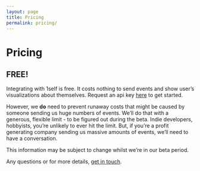 ```yaml
---
layout: page
title: Pricing
permalink: pricing/
---
```


# Pricing

## FREE!

Integrating with 1self is free. It costs nothing to send events and show user’s visualizations about themselves. Request an api key [here](/api) to get started.

However, we **do** need to prevent runaway costs that might be caused by someone sending us huge numbers of events. We’ll do that with a generous, flexible limit - to be figured out during the beta. Indie developers, hobbyists, you’re unlikely to ever hit the limit. But, if you’re a profit generating company sending us massive amounts of events, we’ll need to have a conversation.

This information may be subject to change whilst we’re in our beta period.

Any questions or for more details, [get in touch](mailto:team@1self.co).
